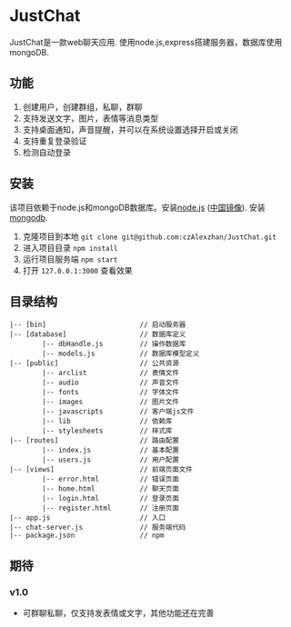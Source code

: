 # JustChat
JustChat是一款web聊天应用. 使用node.js,express搭建服务器，数据库使用mongoDB.
## 功能
1. 创建用户，创建群组，私聊，群聊
2. 支持发送文字，图片，表情等消息类型
3. 支持桌面通知，声音提醒，并可以在系统设置选择开启或关闭
4. 支持重复登录验证
5. 检测自动登录

## 安装

该项目依赖于node.js和mongoDB数据库。安装[node.js](https://nodejs.org/en/download/) ([中国镜像](https://npm.taobao.org/mirrors/node)). 安装[mongodb](https://docs.mongodb.com/manual/installation/).

1. 克隆项目到本地 `git clone git@github.com:czAlexzhan/JustChat.git`
2. 进入项目目录 `npm install`
3. 运行项目服务端 `npm start`
4. 打开 `127.0.0.1:3000` 查看效果

## 目录结构

```
|-- [bin]                       // 启动服务器
|-- [database]      			// 数据库定义
		|-- dbHandle.js         // 操作数据库
		|-- models.js 			// 数据库模型定义
|-- [public] 					// 公共资源
		|-- arclist 			// 表情文件
		|-- audio 				// 声音文件
		|-- fonts 				// 字体文件
		|-- images 				// 图片文件
		|-- javascripts 		// 客户端js文件
		|-- lib                 // 依赖库
		|-- stylesheets         // 样式库
|-- [routes]                    // 路由配置
		|-- index.js            // 基本配置
		|-- users.js            // 用户配置
|-- [views]                     // 前端页面文件
		|-- error.html          // 错误页面
		|-- home.html           // 聊天页面
		|-- login.html          // 登录页面
		|-- register.html       // 注册页面
|-- app.js                      // 入口
|-- chat-server.js              // 服务端代码
|-- package.json                // npm

```
## 期待

### v1.0

* 可群聊私聊，仅支持发表情或文字，其他功能还在完善